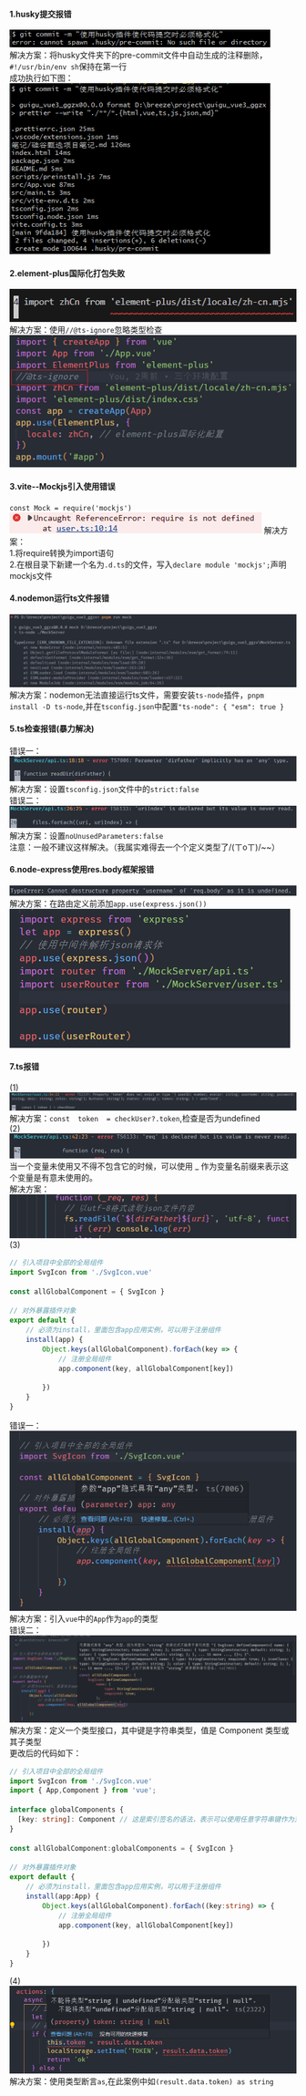 <!--
 * @Description:
 * @Author: breeze1307
 * @Date: 2023-11-09 17:10:35
 * @LastEditTime: 2023-12-05 17:14:34
 * @LastEditors: breeze1307
-->
#### **1.husky提交报错**

![husky提交报错](https://raw.githubusercontent.com/Breeze1307/img/main/20231109171054.png)    
解决方案：将husky文件夹下的pre-commit文件中自动生成的注释删除，`#!/usr/bin/env sh`保持在第一行  
成功执行如下图：  
![husky成功-push前自动检查格式](https://raw.githubusercontent.com/Breeze1307/img/main/20231109171308.png)  

#### **2.element-plus国际化打包失败**  

![element-plus国际化打包失败](https://raw.githubusercontent.com/Breeze1307/img/main/20231109183907.png)  
解决方案：使用`//@ts-ignore`忽略类型检查  
![20231124150034](https://raw.githubusercontent.com/Breeze1307/img/main/20231124150034.png)  

#### **3.vite--Mockjs引入使用错误** 

`const Mock = require('mockjs')`
![报错信息](https://raw.githubusercontent.com/Breeze1307/img/main/20231128153126.png) 
解决方案：  
1.将require转换为import语句  
2.在根目录下新建一个名为`.d.ts`的文件，写入`declare module 'mockjs';`声明mockjs文件  

#### **4.nodemon运行ts文件报错**  

![20231130110254](https://raw.githubusercontent.com/Breeze1307/img/main/20231130110254.png)  
解决方案：nodemon无法直接运行ts文件，需要安装`ts-node`插件，`pnpm install -D ts-node`,并在`tsconfig.json`中配置`"ts-node": { "esm": true }`

#### **5.ts检查报错(暴力解决)**  

错误一：  
![20231130110602](https://raw.githubusercontent.com/Breeze1307/img/main/20231130110602.png)  
解决方案：设置`tsconfig.json`文件中的`strict:false`  
错误二：  
![20231130110834](https://raw.githubusercontent.com/Breeze1307/img/main/20231130110834.png)  
解决方案：设置`noUnusedParameters:false`  
注意：一般不建议这样解决。（我属实难得去一个个定义类型了/(ㄒoㄒ)/~~）  

#### **6.node-express使用res.body框架报错**  

![20231130141354](https://raw.githubusercontent.com/Breeze1307/img/main/20231130141354.png)  
解决方案：在路由定义前添加`app.use(express.json())`  
![20231130141524](https://raw.githubusercontent.com/Breeze1307/img/main/20231130141524.png)  

#### **7.ts报错**  
(1)   
![20231201104614](https://raw.githubusercontent.com/Breeze1307/img/main/20231201104614.png)  
解决方案：`const  token  = checkUser?.token`,检查是否为undefined  
(2)  
![20231201105621](https://raw.githubusercontent.com/Breeze1307/img/main/20231201105621.png) 
当一个变量未使用又不得不包含它的时候，可以使用 _ 作为变量名前缀来表示这个变量是有意未使用的。   
解决方案：![20231201105806](https://raw.githubusercontent.com/Breeze1307/img/main/20231201105806.png)  
(3)  
```ts
// 引入项目中全部的全局组件
import SvgIcon from './SvgIcon.vue'

const allGlobalComponent = { SvgIcon }

// 对外暴露插件对象
export default {
    // 必须为install，里面包含app应用实例，可以用于注册组件
    install(app) {
        Object.keys(allGlobalComponent).forEach(key => {
            // 注册全局组件
            app.component(key, allGlobalComponent[key])
            
        })
    }
}
```
错误一：![20231201165237](https://raw.githubusercontent.com/Breeze1307/img/main/20231201165237.png)  
解决方案：引入`vue`中的`App`作为`app`的类型  
错误二：![20231201165306](https://raw.githubusercontent.com/Breeze1307/img/main/20231201165306.png)  
解决方案：定义一个类型接口，其中键是字符串类型，值是 Component 类型或其子类型    
更改后的代码如下：
```ts
// 引入项目中全部的全局组件
import SvgIcon from './SvgIcon.vue'
import { App,Component } from 'vue';

interface globalComponents {
  [key: string]: Component // 这是索引签名的语法，表示可以使用任意字符串键作为对象的键,值为Component类型或其子类型
}

const allGlobalComponent:globalComponents = { SvgIcon }

// 对外暴露插件对象
export default {
    // 必须为install，里面包含app应用实例，可以用于注册组件
    install(app:App) {
        Object.keys(allGlobalComponent).forEach((key:string) => {
            // 注册全局组件
            app.component(key, allGlobalComponent[key])
            
        })
    }
}
```
(4)  
![20231205171233](https://raw.githubusercontent.com/Breeze1307/img/main/20231205171233.png)   
解决方案：使用类型断言`as`,在此案例中如`(result.data.token) as string`  



